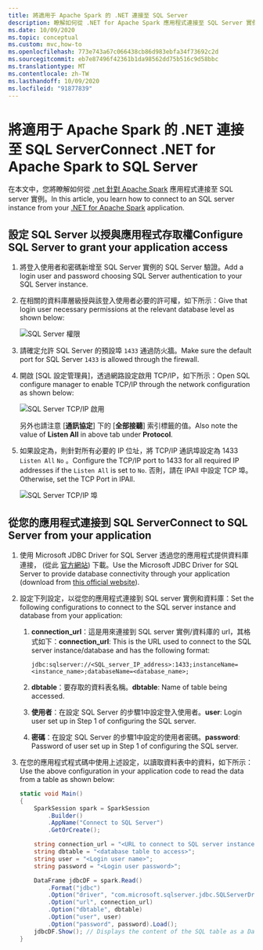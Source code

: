 ```yaml
---
title: 將適用于 Apache Spark 的 .NET 連接至 SQL Server
description: 瞭解如何從 .NET for Apache Spark 應用程式連接至 SQL Server 實例。
ms.date: 10/09/2020
ms.topic: conceptual
ms.custom: mvc,how-to
ms.openlocfilehash: 773e743a67c066438cb86d983ebfa34f73692c2d
ms.sourcegitcommit: eb7e87496f42361b1da98562dd75b516c9d58bbc
ms.translationtype: MT
ms.contentlocale: zh-TW
ms.lasthandoff: 10/09/2020
ms.locfileid: "91877839"
---
```

# <a name="connect-net-for-apache-spark-to-sql-server"></a><span data-ttu-id="8a2b2-103">將適用于 Apache Spark 的 .NET 連接至 SQL Server</span><span class="sxs-lookup"><span data-stu-id="8a2b2-103">Connect .NET for Apache Spark to SQL Server</span></span>

<span data-ttu-id="8a2b2-104">在本文中，您將瞭解如何從 [.net 針對 Apache Spark](https://github.com/dotnet/spark) 應用程式連接至 SQL server 實例。</span><span class="sxs-lookup"><span data-stu-id="8a2b2-104">In this article, you learn how to connect to an SQL server instance from your [.NET for Apache Spark](https://github.com/dotnet/spark) application.</span></span>

## <a name="configure-sql-server-to-grant-your-application-access"></a><span data-ttu-id="8a2b2-105">設定 SQL Server 以授與應用程式存取權</span><span class="sxs-lookup"><span data-stu-id="8a2b2-105">Configure SQL Server to grant your application access</span></span>

1. <span data-ttu-id="8a2b2-106">將登入使用者和密碼新增至 SQL Server 實例的 SQL Server 驗證。</span><span class="sxs-lookup"><span data-stu-id="8a2b2-106">Add a login user and password choosing SQL Server authentication to your SQL Server instance.</span></span>
2. <span data-ttu-id="8a2b2-107">在相關的資料庫層級授與該登入使用者必要的許可權，如下所示：</span><span class="sxs-lookup"><span data-stu-id="8a2b2-107">Give that login user necessary permissions at the relevant database level as shown below:</span></span>

    ![SQL Server 權限](./media/connect-external-sources/SqlServerAuth.png)

3. <span data-ttu-id="8a2b2-109">請確定允許 SQL Server 的預設埠 `1433` 通過防火牆。</span><span class="sxs-lookup"><span data-stu-id="8a2b2-109">Make sure the default port for SQL Server `1433` is allowed through the firewall.</span></span>
4. <span data-ttu-id="8a2b2-110">開啟 [SQL 設定管理員]，透過網路設定啟用 TCP/IP，如下所示：</span><span class="sxs-lookup"><span data-stu-id="8a2b2-110">Open SQL configure manager to enable TCP/IP through the network configuration as shown below:</span></span>

    ![SQL Server TCP/IP 啟用](./media/connect-external-sources/SqlServerTCPIP.png)

    <span data-ttu-id="8a2b2-112">另外也請注意 [**通訊協定**] 下的 [**全部接聽**] 索引標籤的值。</span><span class="sxs-lookup"><span data-stu-id="8a2b2-112">Also note the value of **Listen All** in above tab under **Protocol**.</span></span>

5. <span data-ttu-id="8a2b2-113">如果設定為，則針對所有必要的 IP 位址，將 TCP/IP 通訊埠設定為 1433 `Listen All` `No` 。</span><span class="sxs-lookup"><span data-stu-id="8a2b2-113">Configure the TCP/IP port to 1433 for all required IP addresses if the `Listen All` is set to `No`.</span></span> <span data-ttu-id="8a2b2-114">否則，請在 IPAll 中設定 TCP 埠。</span><span class="sxs-lookup"><span data-stu-id="8a2b2-114">Otherwise, set the TCP Port in IPAll.</span></span>

    ![SQL Server TCP/IP 埠](./media/connect-external-sources/SQLServerTCPIIPPort.png)

## <a name="connect-to-sql-server-from-your-application"></a><span data-ttu-id="8a2b2-116">從您的應用程式連接到 SQL Server</span><span class="sxs-lookup"><span data-stu-id="8a2b2-116">Connect to SQL Server from your application</span></span>

1. <span data-ttu-id="8a2b2-117">使用 Microsoft JDBC Driver for SQL Server 透過您的應用程式提供資料庫連接， (從此 [官方網站](https://docs.microsoft.com/sql/connect/jdbc/download-microsoft-jdbc-driver-for-sql-server?view=sql-server-ver15)) 下載。</span><span class="sxs-lookup"><span data-stu-id="8a2b2-117">Use the Microsoft JDBC Driver for SQL Server to provide database connectivity through your application (download from [this official website](https://docs.microsoft.com/sql/connect/jdbc/download-microsoft-jdbc-driver-for-sql-server?view=sql-server-ver15)).</span></span>
2. <span data-ttu-id="8a2b2-118">設定下列設定，以從您的應用程式連接到 SQL server 實例和資料庫：</span><span class="sxs-lookup"><span data-stu-id="8a2b2-118">Set the following configurations to connect to the SQL server instance and database from your application:</span></span>
    1. <span data-ttu-id="8a2b2-119">**connection_url**：這是用來連接到 SQL server 實例/資料庫的 url，其格式如下：</span><span class="sxs-lookup"><span data-stu-id="8a2b2-119">**connection_url**: This is the URL used to connect to the SQL server instance/database and has the following format:</span></span>

        ```
        jdbc:sqlserver://<SQL_server_IP_address>:1433;instanceName=<instance_name>;databaseName=<database_name>;
        ```

    2. <span data-ttu-id="8a2b2-120">**dbtable**：要存取的資料表名稱。</span><span class="sxs-lookup"><span data-stu-id="8a2b2-120">**dbtable**: Name of table being accessed.</span></span>
    3. <span data-ttu-id="8a2b2-121">**使用者**：在設定 SQL Server 的步驟1中設定登入使用者。</span><span class="sxs-lookup"><span data-stu-id="8a2b2-121">**user**: Login user set up in Step 1 of configuring the SQL server.</span></span>
    4. <span data-ttu-id="8a2b2-122">**密碼**：在設定 SQL Server 的步驟1中設定的使用者密碼。</span><span class="sxs-lookup"><span data-stu-id="8a2b2-122">**password**: Password of user set up in Step 1 of configuring the SQL server.</span></span>
3. <span data-ttu-id="8a2b2-123">在您的應用程式程式碼中使用上述設定，以讀取資料表中的資料，如下所示：</span><span class="sxs-lookup"><span data-stu-id="8a2b2-123">Use the above configuration in your application code to read the data from a table as shown below:</span></span>

    ```csharp
    static void Main()
    {
        SparkSession spark = SparkSession
            .Builder()
            .AppName("Connect to SQL Server")
            .GetOrCreate();

        string connection_url = "<URL to connect to SQL server instance>";
        string dbtable = "<database table to access>";
        string user = "<Login user name>";
        string password = "<Login user password>";

        DataFrame jdbcDF = spark.Read()
            .Format("jdbc")
            .Option("driver", "com.microsoft.sqlserver.jdbc.SQLServerDriver")
            .Option("url", connection_url)
            .Option("dbtable", dbtable)
            .Option("user", user)
            .Option("password", password).Load();
        jdbcDF.Show(); // Displays the content of the SQL table as a DataFrame
    }
    ```
